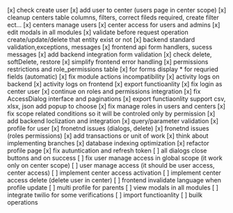 [x] check create user
[x] add user to center (users page in center scope)
[x] cleanup centers table columns, filters, correct fileds required, create filter ect...
[x] centers manage users
[x] center access for users and admins
[x] edit modals in all modules
[x] validate before request operation create/update/delete that entity exist or not
[x] backend standard validation,exceptions, messages
[x] frontend api form handlers, sucess messages
[x] add backend integration form validation
[x] check delete, softDelete, restore
[x] simplify frontend error handling
[x] permissions restrictions and role_permissions table
[x] for forms display \* for requried fields (automatic)
[x] fix module actions incompatibility
[x] activity logs on backend
[x] activity logs on frontend
[x] export functioanlity
[x] fix login as center user
[x] continue on roles and permissions integration
[x] fix AccessDialog interface and paginations
[x] export functiaonlity support csv, xlsx, json add popup to choose
[x] fix manage roles in users and centers
[x] fix scope related conditions so it will be controled only by permission
[x] add backend loclization and integration
[x] query/parameter validation
[x] profile for user
[x] fronetnd issues (dialogs, delete)
[x] fronetnd issues (roles permissions)
[x] add transactions or unit of work
[x] think about implementing branches
[x] database indexing optimization
[x] refactor profile page
[x] fix autuntication and refresh token
[ ] all dialogs close buttons and on success
[ ] fix user manage access in global scope (it work only on center scope)
[ ] user manage access (it should be user access, center access)
[ ] implement center access activation
[ ] implement center access delete (delete user in center)
[ ] frontend invalidate language when profile update
[ ] multi profile for parents
[ ] view modals in all modules
[ ] integrate twilio for some verifications
[ ] import functioanlity
[ ] builk operations
